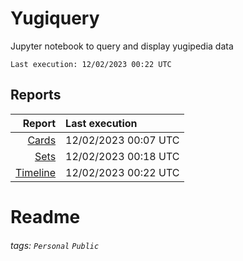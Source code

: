 # Yugiquery
Jupyter notebook to query and display yugipedia data

    Last execution: 12/02/2023 00:22 UTC

## Reports

|                    Report | Last execution       |
| -------------------------:|:-------------------- |
|       [Cards](Cards.html) | 12/02/2023 00:07 UTC |
|         [Sets](Sets.html) | 12/02/2023 00:18 UTC |
| [Timeline](Timeline.html) | 12/02/2023 00:22 UTC |


# Readme

###### tags: `Personal` `Public`
